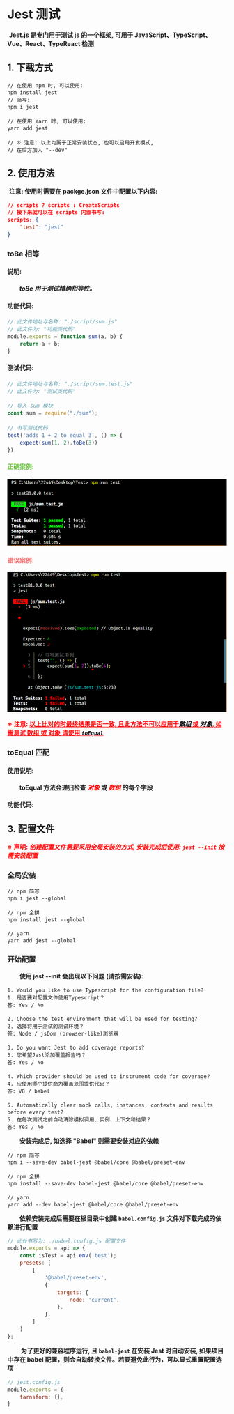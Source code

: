 # Jest 测试

​    <b>Jest.js 是专门用于测试  js 的一个框架, 可用于 JavaScript、TypeScript、Vue、React、TypeReact 检测</b>

## 1. 下载方式

```node
// 在使用 npm 时, 可以使用:
npm install jest
// 简写:
npm i jest

// 在使用 Yarn 时, 可以使用:
yarn add jest

// ※ 注意: 以上均属于正常安装状态, 也可以启用开发模式,
// 在后方加入 "--dev"
```

## 2. 使用方法

​    <b>注意: 使用时需要在 packge.json 文件中配置以下内容:</b>

```json
// scripts ? scripts : CreateScripts
// 接下来就可以在 scripts 内部书写:
scripts: {
    "test": "jest"
}
```

### toBe 相等

#### 说明:

<b style="font-style: italic;">&emsp;&emsp;toBe 用于测试精确相等性。</b> 

#### 功能代码:

```javascript
// 此文件地址与名称: "./script/sum.js"
// 此文件为: "功能类代码"
module.exports = function sum(a, b) {
	return a + b;
}
```

#### 测试代码:

```javascript
// 此文件地址与名称: "./script/sum.test.js"
// 此文件为: "测试类代码"

// 导入 sum 模块
const sum = require("./sum");

// 书写测试代码
test('adds 1 + 2 to equal 3', () => {
    expect(sum(1, 2).toBe(3))
})
```

#### <b style="color: #67C23A">正确案例: </b> 

<img src="./img/toBeTrue.png" alt="toBeTrue"/>

#### <b style="color: #F56C6C">错误案例: </b> 

<img src="./img/toBeFalse.png" alt="toBeFalse" />

<b style="color: red;">※ 注意: <u>以上比对的时最终结果是否一致, 且此方法不可以应用于<i style="color:black">数组</i> 或 <i style="color:black">对象</i>, 如需测试 数组 或 对象 请使用 <code style="font-style: italic; color: black">toEqual</code></u></b> 

### toEqual 匹配

#### 使用说明:

<b>&emsp;&emsp;toEqual 方法会递归检查 <i style="color: red">对象</i> 或 <i style="color: red">数组</i> 的每个字段</b> 

#### 功能代码:



## 3. 配置文件

<b style="color: red">※ 声明: <i>创建配置文件需要采用全局安装的方式, 安装完成后使用: <code>jest --init</code> 按需安装配置</i></b> 

### 全局安装

```node
// npm 简写
npm i jest --global

// npm 全拼
npm install jest --global

// yarn
yarn add jest --global
```

### 开始配置

<b>&emsp;&emsp;使用 jest --init 会出现以下问题 (请按需安装):</b>

```node
1. Would you like to use Typescript for the configuration file?
1. 是否要对配置文件使用Typescript？
答: Yes / No

2. Choose the test environment that will be used for testing?
2. 选择将用于测试的测试环境？
答: Node / jsDom (browser-like)浏览器

3. Do you want Jest to add coverage reports?
3. 您希望Jest添加覆盖报告吗？
答: Yes / No

4. Which provider should be used to instrument code for coverage?
4. 应使用哪个提供商为覆盖范围提供代码？
答: V8 / babel

5. Automatically clear mock calls, instances, contexts and results before every test?
5. 在每次测试之前自动清除模拟调用、实例、上下文和结果？
答: Yes / No
```

<b>&emsp;&emsp;安装完成后, 如选择 "Babel" 则需要安装对应的依赖</b> 

```node
// npm 简写
npm i --save-dev babel-jest @babel/core @babel/preset-env

// npm 全拼
npm install --save-dev babel-jest @babel/core @babel/preset-env

// yarn
yarn add --dev babel-jest @babel/core @babel/preset-env
```

<b>&emsp;&emsp;依赖安装完成后需要在根目录中创建 `babel.config.js` 文件对下载完成的依赖进行配置</b> 

```js
// 此处书写为: ./babel.config.js 配置文件
module.exports = api => {
    const isTest = api.env('test');
    presets: [
        [
            '@babel/preset-env',
            {
                targets: {
                    node: 'current',
                },
            },
        ]
    ]
};
```

<b>&emsp;&emsp; 为了更好的兼容程序运行, 且 <code>babel-jest</code> 在安装 Jest 时自动安装, 如果项目中存在 babel 配置，则会自动转换文件。若要避免此行为，可以显式重置配置选项</b> 

```js
// jest.config.js
module.exports = {
    tarnsform: {},
}
```

